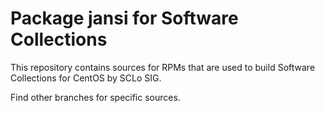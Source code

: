 # Package jansi for Software Collections

This repository contains sources for RPMs that are used
to build Software Collections for CentOS by SCLo SIG.

Find other branches for specific sources.
